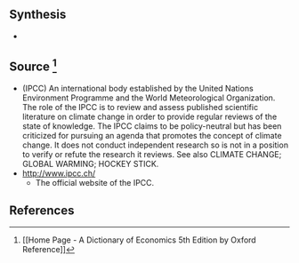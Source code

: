 ## Synthesis
- 
## Source [^1]
- (IPCC) An international body established by the United Nations Environment Programme and the World Meteorological Organization. The role of the IPCC is to review and assess published scientific literature on climate change in order to provide regular reviews of the state of knowledge. The IPCC claims to be policy-neutral but has been criticized for pursuing an agenda that promotes the concept of climate change. It does not conduct independent research so is not in a position to verify or refute the research it reviews. See also CLIMATE CHANGE; GLOBAL WARMING; HOCKEY STICK.
- http://www.ipcc.ch/
	- The official website of the IPCC.
## References

[^1]: [[Home Page - A Dictionary of Economics 5th Edition by Oxford Reference]]